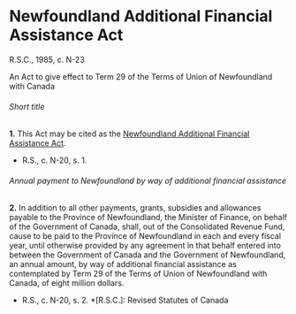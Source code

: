 # Newfoundland Additional Financial Assistance Act

R.S.C., 1985, c. N-23

An Act to give effect to Term 29 of the Terms of Union of Newfoundland with Canada

###### Short title

**1.** This Act may be cited as the [Newfoundland Additional Financial Assistance Act](/canada/eng/acts/N/N-23.md).

  * R.S., c. N-20, s. 1.

###### Annual payment to Newfoundland by way of additional financial assistance

**2.** In addition to all other payments, grants, subsidies and allowances payable to the Province of Newfoundland, the Minister of Finance, on behalf of the Government of Canada, shall, out of the Consolidated Revenue Fund, cause to be paid to the Province of Newfoundland in each and every fiscal year, until otherwise provided by any agreement in that behalf entered into between the Government of Canada and the Government of Newfoundland, an annual amount, by way of additional financial assistance as contemplated by Term 29 of the Terms of Union of Newfoundland with Canada, of eight million dollars.

  * R.S., c. N-20, s. 2.
  *[R.S.C.]: Revised Statutes of Canada
